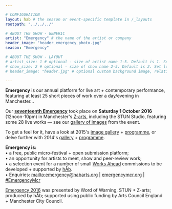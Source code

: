 ```yaml
---

# CONFIGURATION
layout: hab # the season or event-specific template in /_layouts
rootpath: "../../../"

# ABOUT THE SHOW - GENERIC
artist: "Emergency" # the name of the artist or company
header_image: "header_emergency_photo.jpg"   
season: "Emergency" 

# ABOUT THE SHOW - LAYOUT
# artist_size: 1 # optional - size of artist name 1-5. Default is 1. Set longer names to lower values
# show_size: 2 # optional - size of show name 2-5. Default is 2. Set longer names to lower values
# header_image: "header.jpg" # optional custom background image, relative to current page

---
```

**Emergency** is our annual platform for live art + contemporary performance, featuring at least 25 short pieces of work over a day/evening in Manchester…           
         
Our [**seventeenth Emergency**](/archive/2016-emergency) took place on **Saturday 1 October 2016** (12noon-10pm) in Manchester's <a href="http://www.z-arts.org/about-us/getting-here" target="_blank">Z-arts</a>, including the STUN Studio, featuring some 28 live works — see our [gallery of images](/galleries/2016-emergency) from the event.         
         
To get a feel for it, have a look at 2015's [image gallery](/galleries/2015-emergency) + [programme](/archive/2015-emergency), or delve further with 2014's [gallery](/galleries/2014-emergency) + [programme](/archive/2014-emergency).           
		
**Emergency is:**      
• a free, public micro-festival + open submission platform;        
• an opportunity for artists to meet, show and peer-review work;           
• a selection event for a number of small [Works Ahead](/hab/worksahead) commissions to be developed + supported by [hÅb](/hab).          
• Enquiries: <mailto:emergency@habarts.org> | <a href="http://emergencymcr.org" target="_blank">emergencymcr.org</a> | <a href="http://twitter.com/hashtag/EmergencyMcr" target="_blank">#EmergencyMcr</a>            
         
[Emergency 2016](/archive/2016-emergency) was presented by Word of Warning, STUN + Z-arts; produced by hÅb; supported using public funding by Arts Council England + Manchester City Council.
